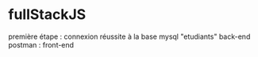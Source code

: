 # fullStackJS
première étape :
connexion réussite à la base mysql "etudiants" back-end
postman : front-end
